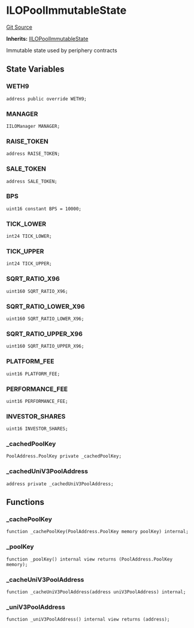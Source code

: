 # ILOPoolImmutableState
[Git Source](https://github.com/KYRDTeam/ilo-contracts/blob/c821b671bb5c9be46c122173f3f384ce7950f2da/src/base/ILOPoolImmutableState.sol)

**Inherits:**
[IILOPoolImmutableState](/src/interfaces/IILOPoolImmutableState.sol/interface.IILOPoolImmutableState.md)

Immutable state used by periphery contracts


## State Variables
### WETH9

```solidity
address public override WETH9;
```


### MANAGER

```solidity
IILOManager MANAGER;
```


### RAISE_TOKEN

```solidity
address RAISE_TOKEN;
```


### SALE_TOKEN

```solidity
address SALE_TOKEN;
```


### BPS

```solidity
uint16 constant BPS = 10000;
```


### TICK_LOWER

```solidity
int24 TICK_LOWER;
```


### TICK_UPPER

```solidity
int24 TICK_UPPER;
```


### SQRT_RATIO_X96

```solidity
uint160 SQRT_RATIO_X96;
```


### SQRT_RATIO_LOWER_X96

```solidity
uint160 SQRT_RATIO_LOWER_X96;
```


### SQRT_RATIO_UPPER_X96

```solidity
uint160 SQRT_RATIO_UPPER_X96;
```


### PLATFORM_FEE

```solidity
uint16 PLATFORM_FEE;
```


### PERFORMANCE_FEE

```solidity
uint16 PERFORMANCE_FEE;
```


### INVESTOR_SHARES

```solidity
uint16 INVESTOR_SHARES;
```


### _cachedPoolKey

```solidity
PoolAddress.PoolKey private _cachedPoolKey;
```


### _cachedUniV3PoolAddress

```solidity
address private _cachedUniV3PoolAddress;
```


## Functions
### _cachePoolKey


```solidity
function _cachePoolKey(PoolAddress.PoolKey memory poolKey) internal;
```

### _poolKey


```solidity
function _poolKey() internal view returns (PoolAddress.PoolKey memory);
```

### _cacheUniV3PoolAddress


```solidity
function _cacheUniV3PoolAddress(address uniV3PoolAddress) internal;
```

### _uniV3PoolAddress


```solidity
function _uniV3PoolAddress() internal view returns (address);
```

